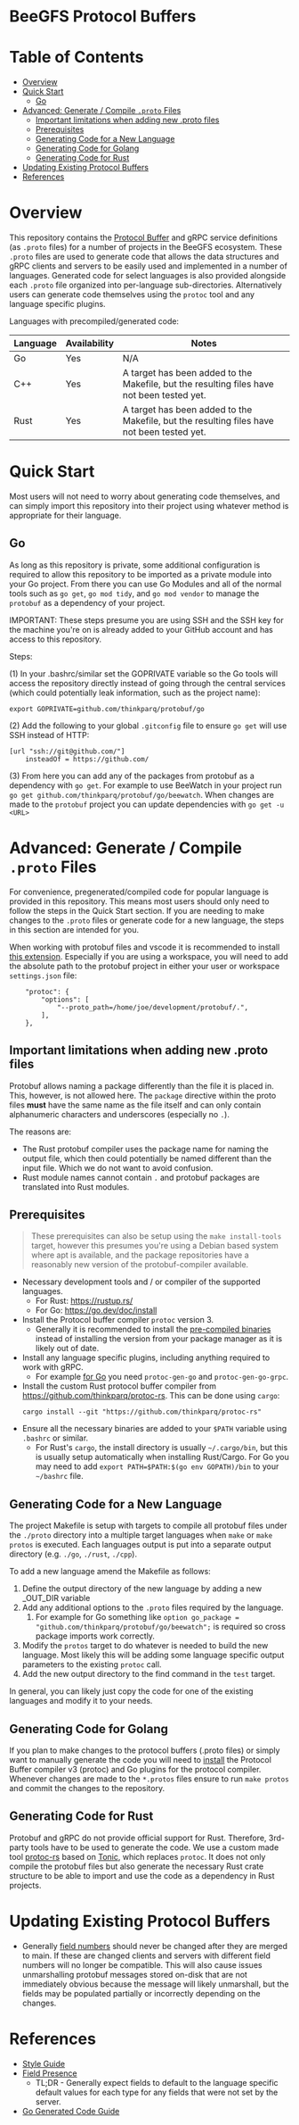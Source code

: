 # BeeGFS Protocol Buffers <!-- omit in toc -->

# Table of Contents <!-- omit in toc -->

- [Overview](#overview)
- [Quick Start](#quick-start)
  - [Go](#go)
- [Advanced: Generate / Compile `.proto` Files](#advanced-generate--compile-proto-files)
  - [Important limitations when adding new .proto files](#important-limitations-when-adding-new-proto-files)
  - [Prerequisites](#prerequisites)
  - [Generating Code for a New Language](#generating-code-for-a-new-language)
  - [Generating Code for Golang](#generating-code-for-golang)
  - [Generating Code for Rust](#generating-code-for-rust)
- [Updating Existing Protocol Buffers](#updating-existing-protocol-buffers)
- [References](#references)

# Overview 

This repository contains the [Protocol Buffer](https://protobuf.dev/overview/)
and gRPC service definitions (as `.proto` files) for a number of projects in the
BeeGFS ecosystem. These `.proto` files are used to generate code that allows the
data structures and gRPC clients and servers to be easily used and implemented
in a number of languages. Generated code for select languages is also provided
alongside each `.proto` file organized into per-language sub-directories.
Alternatively users can generate code themselves using the `protoc` tool and any
language specific plugins.

Languages with precompiled/generated code:

| Language | Availability | Notes                                                                                      |
| -------- | ------------ | ------------------------------------------------------------------------------------------ |
| Go       | Yes          | N/A                                                                                        |
| C++      | Yes          | A target has been added to the Makefile, but the resulting files have not been tested yet. |
| Rust     | Yes          | A target has been added to the Makefile, but the resulting files have not been tested yet. |

# Quick Start

Most users will not need to worry about generating code themselves, and can
simply import this repository into their project using whatever method is
appropriate for their language.

## Go

As long as this repository is private, some additional configuration is required
to allow this repository to be imported as a private module into your Go
project. From there you can use Go Modules and all of the normal tools such as
`go get`, `go mod tidy`, and `go mod vendor` to manage the `protobuf` as a
dependency of your project. 

IMPORTANT: These steps presume you are using SSH and the SSH key for the machine
you're on is already added to your GitHub account and has access to this
repository. 

Steps: 

(1) In your .bashrc/similar set the GOPRIVATE variable so the Go tools will
access the repository directly instead of going through the central services
(which could potentially leak information, such as the project name):
```shell
export GOPRIVATE=github.com/thinkparq/protobuf/go
```
(2) Add the following to your global `.gitconfig` file to ensure `go get` will
use SSH instead of HTTP:
```shell
[url "ssh://git@github.com/"]
	insteadOf = https://github.com/
```
(3) From here you can add any of the packages from protobuf as a dependency
with `go get`. For example to use BeeWatch in your project run `go get
github.com/thinkparq/protobuf/go/beewatch`. When changes are made to the
`protobuf` project you can update dependencies with `go get -u <URL>`

# Advanced: Generate / Compile `.proto` Files

For convenience, pregenerated/compiled code for popular language is provided in
this repository. This means most users should only need to follow the steps in
the Quick Start section. If you are needing to make changes to the `.proto`
files or generate code for a new language, the steps in this section are
intended for you.

When working with protobuf files and vscode it is recommended to install [this
extension](https://marketplace.visualstudio.com/items?itemName=zxh404.vscode-proto3).
Especially if you are using a workspace, you will need to add the absolute path
to the protobuf project in either your user or workspace `settings.json` file:

```
    "protoc": {
        "options": [
            "--proto_path=/home/joe/development/protobuf/.",
        ],
    },
```

## Important limitations when adding new .proto files

Protobuf allows naming a package differently than the file it is placed in. This, however, is not
allowed here. The `package` directive within the proto files **must** have the same name as the file
itself and can only contain alphanumeric characters and underscores (especially no `.`).

The reasons are:
* The Rust protobuf compiler uses the package name for naming the output file, which then could
  potentially be named different than the input file. Which we do not want to avoid confusion.
* Rust module names cannot contain `.` and protobuf packages are translated into Rust modules.

## Prerequisites

> These prerequisites can also be setup using the `make install-tools` target, however this presumes
> you're using a Debian based system where apt is available, and the package repositories have a
> reasonably new version of the protobuf-compiler available.

* Necessary development tools and / or compiler of the supported languages.
    * For Rust: https://rustup.rs/
    * For Go: https://go.dev/doc/install
* Install the Protocol buffer compiler `protoc` version 3.
  * Generally it is recommended to install the [pre-compiled
    binaries](https://grpc.io/docs/protoc-installation/#install-pre-compiled-binaries-any-os)
    instead of installing the version from your package manager as it is likely
    out of date.
* Install any language specific plugins, including anything required to work
  with gRPC.
  * For example [for Go](https://grpc.io/docs/languages/go/quickstart/) you need
    `protoc-gen-go` and `protoc-gen-go-grpc`.
* Install the custom Rust protocol buffer compiler from https://github.com/thinkparq/protoc-rs.
  This can be done using `cargo`:
  ```
  cargo install --git "https://github.com/thinkparq/protoc-rs"

  ```
* Ensure all the necessary binaries are added to your `$PATH` variable using `.bashrc` or similar.
  * For Rust's `cargo`, the install directory is usually `~/.cargo/bin`, but this is usually setup
  automatically when installing Rust/Cargo. For Go you may need to add `export PATH=$PATH:$(go env
  GOPATH)/bin` to your `~/bashrc` file.

## Generating Code for a New Language

The project Makefile is setup with targets to compile all protobuf files under the `./proto`
directory into a multiple target languages when `make` or `make protos` is
executed. Each languages output is put into a separate output directory (e.g. `./go`, `./rust`,
`./cpp`).

To add a new language amend the Makefile as follows:

1. Define the output directory of the new language by adding a new <LANGUAGE>_OUT_DIR variable
2. Add any additional options to the `.proto` files required by the language.
   1. For example for Go something like `option go_package =
      "github.com/thinkparq/protobuf/go/beewatch";` is required so cross
      package imports work correctly.
3. Modify the `protos` target to do whatever is needed to build the new language. Most likely
   this will be adding some language specific output parameters to the existing `protoc` call.
4. Add the new output directory to the find command in the `test` target.

In general, you can likely just copy the code for one of the existing languages and modify it to your needs.

## Generating Code for Golang

If you plan to make changes to the protocol buffers (.proto files) or simply
want to manually generate the code you will need to
[install](https://grpc.io/docs/languages/go/quickstart/) the Protocol Buffer
compiler v3 (protoc) and Go plugins for the protocol compiler. Whenever changes
are made to the `*.protos` files ensure to run `make protos` and commit the
changes to the repository. 

## Generating Code for Rust

Protobuf and gRPC do not provide official support for Rust. Therefore, 3rd-party tools have to be
used to generate the code. We use a custom made tool [protoc-rs](https://github.com/thinkparq/protoc-rs)
based on [Tonic](https://docs.rs/tonic/latest/tonic/), which replaces `protoc`. It does not only
compile the protobuf files but also generate the necessary Rust crate structure to be able to import
and use the code as a dependency in Rust projects.

# Updating Existing Protocol Buffers

* Generally [field numbers](https://protobuf.dev/programming-guides/proto3/#assigning) should never
  be changed after they are merged to main. If these are changed clients and servers with different
  field numbers will no longer be compatible. This will also cause issues unmarshalling protobuf
  messages stored on-disk that are not immediately obvious because the message will likely
  unmarshall, but the fields may be populated partially or incorrectly depending on the changes.

# References

* [Style Guide](https://protobuf.dev/programming-guides/style/)
* [Field Presence](https://protobuf.dev/programming-guides/field_presence/)
  * TL;DR - Generally expect fields to default to the language specific default values for each type for any fields that were not set by the server.
* [Go Generated Code Guide](https://protobuf.dev/reference/go/go-generated/)
